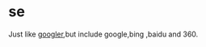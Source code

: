 # se

Just like [googler](https://github.com/jarun/googler),but include google,bing ,baidu and 360.

